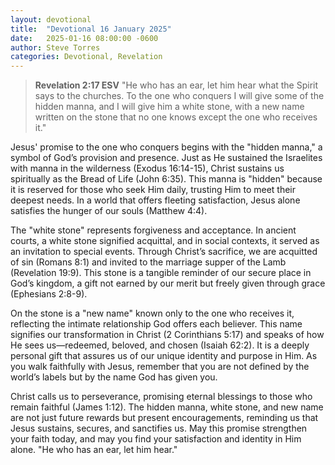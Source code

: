 ```yaml
---
layout: devotional
title:  "Devotional 16 January 2025"
date:   2025-01-16 08:00:00 -0600
author: Steve Torres
categories: Devotional, Revelation
---
```


>**Revelation 2:17 ESV**
>"He who has an ear, let him hear what the Spirit says to the churches. To the one who conquers I will give some of the hidden manna, and I will give him a white stone, with a new name written on the stone that no one knows except the one who receives it."

Jesus' promise to the one who conquers begins with the "hidden manna," a symbol of God’s provision and presence. Just as He sustained the Israelites with manna in the wilderness (Exodus 16:14-15), Christ sustains us spiritually as the Bread of Life (John 6:35). This manna is "hidden" because it is reserved for those who seek Him daily, trusting Him to meet their deepest needs. In a world that offers fleeting satisfaction, Jesus alone satisfies the hunger of our souls (Matthew 4:4).

The "white stone" represents forgiveness and acceptance. In ancient courts, a white stone signified acquittal, and in social contexts, it served as an invitation to special events. Through Christ’s sacrifice, we are acquitted of sin (Romans 8:1) and invited to the marriage supper of the Lamb (Revelation 19:9). This stone is a tangible reminder of our secure place in God’s kingdom, a gift not earned by our merit but freely given through grace (Ephesians 2:8-9).

On the stone is a "new name" known only to the one who receives it, reflecting the intimate relationship God offers each believer. This name signifies our transformation in Christ (2 Corinthians 5:17) and speaks of how He sees us—redeemed, beloved, and chosen (Isaiah 62:2). It is a deeply personal gift that assures us of our unique identity and purpose in Him. As you walk faithfully with Jesus, remember that you are not defined by the world’s labels but by the name God has given you.

Christ calls us to perseverance, promising eternal blessings to those who remain faithful (James 1:12). The hidden manna, white stone, and new name are not just future rewards but present encouragements, reminding us that Jesus sustains, secures, and sanctifies us. May this promise strengthen your faith today, and may you find your satisfaction and identity in Him alone. "He who has an ear, let him hear."


